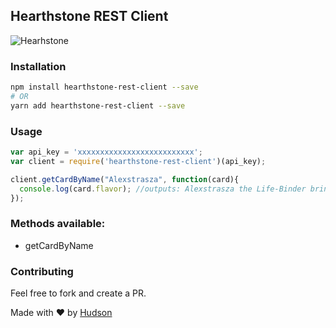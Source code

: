 ## Hearthstone REST Client

![Hearhstone](http://us.battle.net/hearthstone/static/images/logos/logo.png?v=58-23)

### Installation

```bash
npm install hearthstone-rest-client --save
# OR
yarn add hearthstone-rest-client --save
```

### Usage

```javascript
var api_key = 'xxxxxxxxxxxxxxxxxxxxxxxxxx';
var client = require('hearthstone-rest-client')(api_key);

client.getCardByName("Alexstrasza", function(card){
  console.log(card.flavor); //outputs: Alexstrasza the Life-Binder brings life and hope to everyone.  Except Deathwing.  And Malygos.  And Nekros.
});
```

### Methods available:

- getCardByName


### Contributing

Feel free to fork and create a PR.

Made with :heart: by [Hudson](https://github.com/hudsonpereira/)